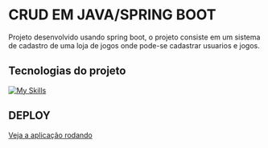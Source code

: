 # CRUD EM JAVA/SPRING BOOT

Projeto desenvolvido usando spring boot, o projeto consiste em um sistema de cadastro de uma loja de jogos onde pode-se cadastrar usuarios e jogos. 

## Tecnologias do projeto

<!--- # "Verify icons availability here https://github.com/tandpfun/skill-icons" -->

[![My Skills](https://skillicons.dev/icons?i=java,postman,spring,supabase,postgres,html,css,js)](https://skillicons.dev)

## DEPLOY

<a href=https://cadastro-l1yw.onrender.com/>Veja a aplicação rodando</a>
